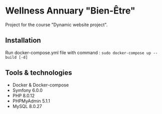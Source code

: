 # Wellness Annuary "Bien-Être"
Project for the course "Dynamic website project".


## Installation
Run docker-compose.yml file with command : `sudo docker-compose up --build [-d] `

## Tools & technologies
* Docker & Docker-compose
* Symfony 6.0.0
* PHP 8.0.12
* PHPMyAdmin 5.1.1
* MySQL 8.0.27